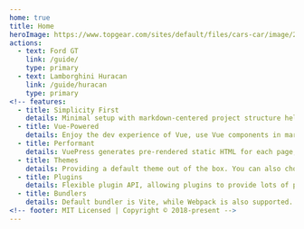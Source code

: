 ```yaml
---
home: true
title: Home
heroImage: https://www.topgear.com/sites/default/files/cars-car/image/2017/05/row_0410_copy.jpg
actions:
  - text: Ford GT
    link: /guide/
    type: primary
  - text: Lamborghini Huracan
    link: /guide/huracan
    type: primary
<!-- features:
  - title: Simplicity First
    details: Minimal setup with markdown-centered project structure helps you focus on writing.
  - title: Vue-Powered
    details: Enjoy the dev experience of Vue, use Vue components in markdown, and develop custom themes with Vue.
  - title: Performant
    details: VuePress generates pre-rendered static HTML for each page, and runs as an SPA once a page is loaded.
  - title: Themes
    details: Providing a default theme out of the box. You can also choose a community theme or create your own one.
  - title: Plugins
    details: Flexible plugin API, allowing plugins to provide lots of plug-and-play features for your site. 
  - title: Bundlers
    details: Default bundler is Vite, while Webpack is also supported. Choose the one you like! -->
<!-- footer: MIT Licensed | Copyright © 2018-present -->
---
```

